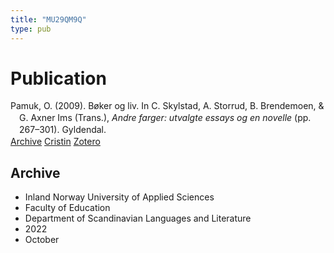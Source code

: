 ```yaml
---
title: "MU29QM9Q"
type: pub
---
```

<h1>Publication</h1>
<article id="csl-bib-container-MU29QM9Q" class="csl-bib-container">
  <div class="csl-bib-body" style="line-height: 1.35; padding-left: 1em; text-indent:-1em;">
  <div class="csl-entry">Pamuk, O. (2009). B&#xF8;ker og liv. In C. Skylstad, A. Storrud, B. Brendemoen, &amp; G. Axner Ims (Trans.), <i>Andre farger: utvalgte essays og en novelle</i> (pp. 267&#x2013;301). Gyldendal.</div>
</div>
  <div class="csl-bib-buttons">
    <a href="#taxonomy-article-MU29QM9Q" class="csl-bib-button">Archive</a>
    <a href="https://app.cristin.no/results/show.jsf?id=2066257" alt="Cristin URL" class="csl-bib-button">Cristin</a>
    <a href="http://zotero.org/groups/5402882/items/MU29QM9Q" alt="Zotero URL" class="csl-bib-button">Zotero</a>
  </div>
  <div id="csl-bib-meta-container-MU29QM9Q"></div>
</article>
<div id="csl-bib-meta-MU29QM9Q" class="csl-bib-meta">
  <article id="taxonomy-article-MU29QM9Q" class="taxonomy-article">
    <h1>Archive</h1>
    <ul>
      <li>Inland Norway University of Applied Sciences</li>
      <li>Faculty of Education</li>
      <li>Department of Scandinavian Languages and Literature</li>
      <li>2022</li>
      <li>October</li>
    </ul>
  </article>
</div>
